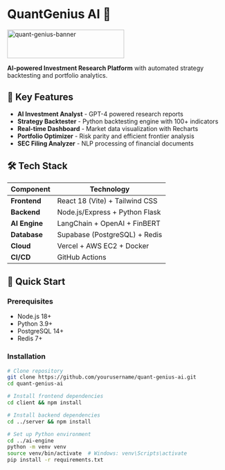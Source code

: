 # QuantGenius AI 🚀
<img width="270" height="66" alt="quant-genius-banner" src="https://github.com/user-attachments/assets/925d25ce-a325-4cee-99fb-b3d633867a70" />



**AI-powered Investment Research Platform** with automated strategy backtesting and portfolio analytics.



## 🌟 Key Features

- **AI Investment Analyst** - GPT-4 powered research reports
- **Strategy Backtester** - Python backtesting engine with 100+ indicators
- **Real-time Dashboard** - Market data visualization with Recharts
- **Portfolio Optimizer** - Risk parity and efficient frontier analysis
- **SEC Filing Analyzer** - NLP processing of financial documents

## 🛠 Tech Stack

| Component          | Technology                          |
|--------------------|-------------------------------------|
| **Frontend**       | React 18 (Vite) + Tailwind CSS      |
| **Backend**        | Node.js/Express + Python Flask      |
| **AI Engine**      | LangChain + OpenAI + FinBERT        |
| **Database**       | Supabase (PostgreSQL) + Redis       |
| **Cloud**          | Vercel + AWS EC2 + Docker           |
| **CI/CD**          | GitHub Actions                      |

## 🚀 Quick Start

### Prerequisites
- Node.js 18+
- Python 3.9+
- PostgreSQL 14+
- Redis 7+

   

### Installation
```bash
# Clone repository
git clone https://github.com/yourusername/quant-genius-ai.git
cd quant-genius-ai

# Install frontend dependencies
cd client && npm install

# Install backend dependencies
cd ../server && npm install

# Set up Python environment
cd ../ai-engine
python -m venv venv
source venv/bin/activate  # Windows: venv\Scripts\activate
pip install -r requirements.txt



